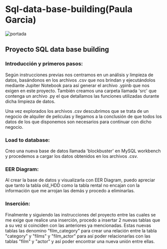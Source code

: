 # Sql-data-base-building(Paula Garcia)
![portada](https://soyundba.com/wp-content/uploads/2021/04/Curso-SQL.png)

## Proyecto SQL data base building

### Introducción y primeros pasos:

Según instrucciones previas nos centramos en un  análisis y limpieza de datos, basándonos en los archivos .csv que nos brindan y ejecutándolos mediante Jupiter Notebook para así generar el archivo .ypinb que nos exigen en este proyecto.
También creamos una carpeta llamada 'src' que contenga un archivo .py el que detallamos las funciones utilizadas durante dicha limpieza de datos.

Una vez explorados los archivos .csv descubrimos que se trata de un negocio de alquiler de peliculas y llegamos a la conclusión de que todos los datos de los que disponemos son necesarios para continuar con dicho negocio.



### Load to database:

Creo una nueva base de datos llamada 'blockbuster' en MySQL workbench y procedemos a cargar los datos obtenidos en los archivos .csv.

### EER Diagram:

Al crear la base de datos y visualizarla con EER Diagram, puedo apreciar que tanto la tabla old_HDD como la tabla rental no encajan con la información que me arrojan las demás y procedo a eliminarlas.

### Inserción:

Finalmente y siguiendo las instrucciones del proyecto entre las cuales se me exige que realice una inserción, procedo a insertar 2 nuevas tablas que a su vez si coinciden con las anteriores ya mencionadas. Estas nuevas tablas las denomino "film_category" para crear una relación entre la tabla "category" y "films" y "film_actor" para así poder relacionarlas con las tablas "film" y "actor" y así poder encontrar una nueva unión entre ellas.

